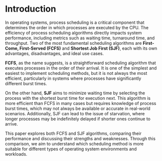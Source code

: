 # Introduction

In operating systems, process scheduling is a critical component that determines the order in which processes are executed by the CPU. The efficiency of process scheduling algorithms directly impacts system performance, including metrics such as waiting time, turnaround time, and throughput. Two of the most fundamental scheduling algorithms are **First-Come, First-Served (FCFS)** and **Shortest Job First (SJF)**, each with its own advantages, disadvantages, and ideal use cases.

**FCFS**, as the name suggests, is a straightforward scheduling algorithm that executes processes in the order of their arrival. It is one of the simplest and easiest to implement scheduling methods, but it is not always the most efficient, particularly in systems where processes have significantly different burst times.

On the other hand, **SJF** aims to minimize waiting time by selecting the process with the shortest burst time for execution next. This algorithm is more efficient than FCFS in many cases but requires knowledge of process burst times, which may not always be available or accurate in real-world scenarios. Additionally, SJF can lead to the issue of starvation, where longer processes may be indefinitely delayed if shorter ones continue to arrive.

This paper explores both FCFS and SJF algorithms, comparing their performance and discussing their strengths and weaknesses. Through this comparison, we aim to understand which scheduling method is more suitable for different types of operating system environments and workloads.
